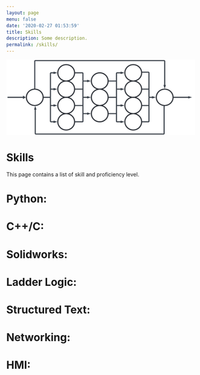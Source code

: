```yaml
---
layout: page
menu: false
date: '2020-02-27 01:53:59'
title: Skills
description: Some description.
permalink: /skills/
---
```



<img class="img" src="/assets/img/Skills.svg" alt="WZV" width="500" height="200">

# Skills
This page contains a list of skill and proficiency level.
# Python:
# C++/C:
# Solidworks:
# Ladder Logic:
# Structured Text:
# Networking:
# HMI:

